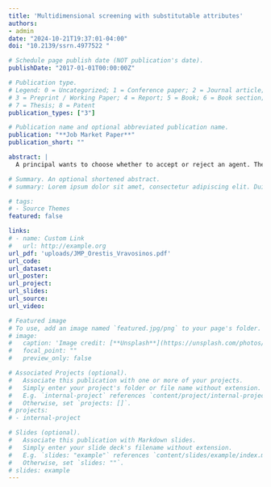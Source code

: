 ```yaml
---
title: 'Multidimensional screening with substitutable attributes'
authors:
- admin
date: "2024-10-21T19:37:01-04:00"
doi: "10.2139/ssrn.4977522 "

# Schedule page publish date (NOT publication's date).
publishDate: "2017-01-01T00:00:00Z"

# Publication type.
# Legend: 0 = Uncategorized; 1 = Conference paper; 2 = Journal article;
# 3 = Preprint / Working Paper; 4 = Report; 5 = Book; 6 = Book section;
# 7 = Thesis; 8 = Patent
publication_types: ["3"]

# Publication name and optional abbreviated publication name.
publication: "**Job Market Paper**"
publication_short: ""

abstract: |
  A principal wants to choose whether to accept or reject an agent. The principal can perform a costly test that measures a combination of the agent's valuable qualities without revealing each quality separately. The agent can present evidence on some qualities but not others. I call the latter qualities talent. Although favorable, evidence can make the principal ascribe the test result to a certain quality, thereby negatively affecting his assessment of the agent's talent. Thus, testing may interfere with the agent's incentives to present evidence. Indeed, when the test is less sensitive to talent than talent is valuable to the principal, a conflict arises between the two evaluation methods: (i) testing and (ii) asking for evidence. The optimal mechanism leads to two types of errors, both favoring high- over low-evidence agents: (i) It accepts without testing some unworthy high-evidence agents, and (ii) it accepts after testing some unworthy medium-evidence agents while rejecting some worthy low-evidence ones.

# Summary. An optional shortened abstract.
# summary: Lorem ipsum dolor sit amet, consectetur adipiscing elit. Duis posuere tellus ac convallis placerat. Proin tincidunt magna sed ex sollicitudin condimentum.

# tags:
# - Source Themes
featured: false

links:
# - name: Custom Link
#   url: http://example.org
url_pdf: 'uploads/JMP_Orestis_Vravosinos.pdf'
url_code: 
url_dataset: 
url_poster: 
url_project: 
url_slides: 
url_source: 
url_video: 

# Featured image
# To use, add an image named `featured.jpg/png` to your page's folder. 
# image:
#   caption: 'Image credit: [**Unsplash**](https://unsplash.com/photos/s9CC2SKySJM)'
#   focal_point: ""
#   preview_only: false

# Associated Projects (optional).
#   Associate this publication with one or more of your projects.
#   Simply enter your project's folder or file name without extension.
#   E.g. `internal-project` references `content/project/internal-project/index.md`.
#   Otherwise, set `projects: []`.
# projects:
# - internal-project

# Slides (optional).
#   Associate this publication with Markdown slides.
#   Simply enter your slide deck's filename without extension.
#   E.g. `slides: "example"` references `content/slides/example/index.md`.
#   Otherwise, set `slides: ""`.
# slides: example
---
```


